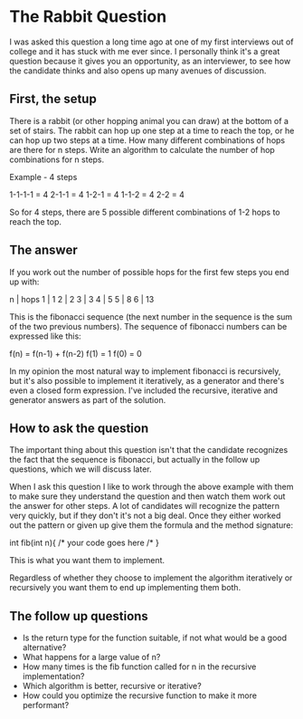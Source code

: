 The Rabbit Question
===================

I was asked this question a long time ago at one of my first interviews out of college and it has stuck with me
ever since. I personally think it's a great question because it gives you an opportunity, as an interviewer, to 
see how the candidate thinks and also opens up many avenues of discussion.

First, the setup
----------------

There is a rabbit (or other hopping animal you can draw) at the bottom of a set of stairs. The rabbit can hop up 
one step at a time to reach the top, or he can hop up two steps at a time. How many different combinations of hops 
are there for n steps. Write an algorithm to calculate the number of hop combinations for n steps. 

Example - 4 steps

1-1-1-1 = 4
2-1-1   = 4
1-2-1   = 4
1-1-2   = 4
2-2     = 4

So for 4 steps, there are 5 possible different combinations of 1-2 hops to reach the top.

The answer
----------

If you work out the number of possible hops for the first few steps you end up with:

n | hops
1 | 1
2 | 2
3 | 3
4 | 5
5 | 8
6 | 13

This is the fibonacci sequence (the next number in the sequence is the sum of the two previous numbers). The sequence of 
fibonacci numbers can be expressed like this:

f(n) = f(n-1) + f(n-2)
f(1) = 1
f(0) = 0

In my opinion the most natural way to implement fibonacci is recursively, but it's also possible to implement it iteratively,
as a generator and there's even a closed form expression. I've included the recursive, iterative and generator answers as part
of the solution.

How to ask the question
-----------------------

The important thing about this question isn't that the candidate recognizes the fact that the sequence is fibonacci, but actually
in the follow up questions, which we will discuss later. 

When I ask this question I like to work through the above example with them to make sure they understand the question and then watch 
them work out the answer for other steps. A lot of candidates will recognize the pattern very quickly, but if they don't it's not a 
big deal. Once they either worked out the pattern or given up give them the formula and the method signature:

int fib(int n){ /* your code goes here /* }

This is what you want them to implement.

Regardless of whether they choose to implement the algorithm iteratively or recursively you want them to end up implementing them both.

The follow up questions
-----------------------

 * Is the return type for the function suitable, if not what would be a good alternative?
 * What happens for a large value of n?
 * How many times is the fib function called for n in the recursive implementation?
 * Which algorithm is better, recursive or iterative?
 * How could you optimize the recursive function to make it more performant?